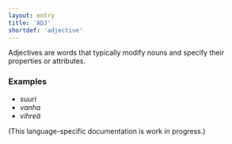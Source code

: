 ```yaml
---
layout: entry
title: 'ADJ'
shortdef: 'adjective'
---
```


Adjectives are words that typically modify nouns and specify their
properties or attributes.

### Examples

* _suuri_
* _vanha_
* _vihreä_

(This language-specific documentation is work in progress.)
